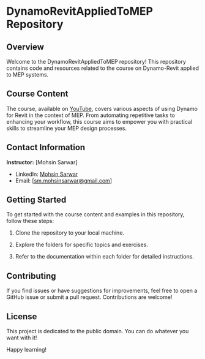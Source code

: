 # DynamoRevitAppliedToMEP Repository

## Overview

Welcome to the DynamoRevitAppliedToMEP repository! This repository contains code and resources related to the course on Dynamo-Revit applied to MEP systems.

## Course Content

The course, available on [YouTube](https://www.youtube.com/watch?v=ZKwySr2RPJA&list=PLVzXileDtqyD8c87M_LNtkjNseqSaTU3j), covers various aspects of using Dynamo for Revit in the context of MEP. From automating repetitive tasks to enhancing your workflow, this course aims to empower you with practical skills to streamline your MEP design processes.

## Contact Information

**Instructor:** [Mohsin Sarwar]
- LinkedIn: [Mohsin Sarwar](https://www.linkedin.com/in/sarwarmohsin/)
- Email: [sm.mohsinsarwar@gmail.com]

## Getting Started

To get started with the course content and examples in this repository, follow these steps:

1. Clone the repository to your local machine.

2. Explore the folders for specific topics and exercises.

3. Refer to the documentation within each folder for detailed instructions.

## Contributing

If you find issues or have suggestions for improvements, feel free to open a GitHub issue or submit a pull request. Contributions are welcome!

## License

This project is dedicated to the public domain. You can do whatever you want with it!

Happy learning!

